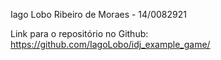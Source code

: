 Iago Lobo Ribeiro de Moraes - 14/0082921

Link para o repositório no Github: https://github.com/IagoLobo/idj_example_game/
